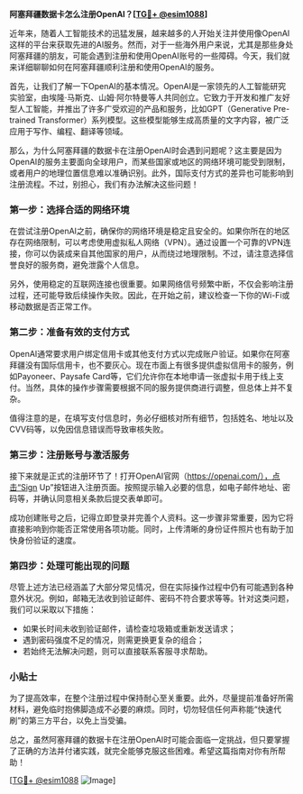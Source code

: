**阿塞拜疆数据卡怎么注册OpenAI？[[TG💪+ @esim1088](https://t.me/s/esim1088)]**

近年来，随着人工智能技术的迅猛发展，越来越多的人开始关注并使用像OpenAI这样的平台来获取先进的AI服务。然而，对于一些海外用户来说，尤其是那些身处阿塞拜疆的朋友，可能会遇到注册和使用OpenAI账号的一些障碍。今天，我们就来详细聊聊如何在阿塞拜疆顺利注册和使用OpenAI的服务。

首先，让我们了解一下OpenAI的基本情况。OpenAI是一家领先的人工智能研究实验室，由埃隆·马斯克、山姆·阿尔特曼等人共同创立。它致力于开发和推广友好型人工智能，并推出了许多广受欢迎的产品和服务，比如GPT（Generative Pre-trained Transformer）系列模型。这些模型能够生成高质量的文字内容，被广泛应用于写作、编程、翻译等领域。

那么，为什么阿塞拜疆的数据卡在注册OpenAI时会遇到问题呢？这主要是因为OpenAI的服务主要面向全球用户，而某些国家或地区的网络环境可能受到限制，或者用户的地理位置信息难以准确识别。此外，国际支付方式的差异也可能影响到注册流程。不过，别担心，我们有办法解决这些问题！

### **第一步：选择合适的网络环境**

在尝试注册OpenAI之前，确保你的网络环境是稳定且安全的。如果你所在的地区存在网络限制，可以考虑使用虚拟私人网络（VPN）。通过设置一个可靠的VPN连接，你可以伪装成来自其他国家的用户，从而绕过地理限制。不过，请注意选择信誉良好的服务商，避免泄露个人信息。

另外，使用稳定的互联网连接也很重要。如果网络信号频繁中断，不仅会影响注册过程，还可能导致后续操作失败。因此，在开始之前，建议检查一下你的Wi-Fi或移动数据是否正常工作。

### **第二步：准备有效的支付方式**

OpenAI通常要求用户绑定信用卡或其他支付方式以完成账户验证。如果你在阿塞拜疆没有国际信用卡，也不要灰心。现在市面上有很多提供虚拟信用卡的服务，例如Payoneer、Paysafe Card等，它们允许你在本地申请一张虚拟卡用于线上支付。当然，具体的操作步骤需要根据不同的服务提供商进行调整，但总体上并不复杂。

值得注意的是，在填写支付信息时，务必仔细核对所有细节，包括姓名、地址以及CVV码等，以免因信息错误而导致审核失败。

### **第三步：注册账号与激活服务**

接下来就是正式的注册环节了！打开OpenAI官网（https://openai.com/），点击“Sign Up”按钮进入注册页面。按照提示输入必要的信息，如电子邮件地址、密码等，并确认同意相关条款后提交表单即可。

成功创建账号之后，记得立即登录并完善个人资料。这一步骤非常重要，因为它将直接影响到你能否正常使用各项功能。同时，上传清晰的身份证件照片也有助于加快身份验证的速度。

### **第四步：处理可能出现的问题**

尽管上述方法已经涵盖了大部分常见情况，但在实际操作过程中仍有可能遇到各种意外状况。例如，邮箱无法收到验证邮件、密码不符合要求等等。针对这类问题，我们可以采取以下措施：

- 如果长时间未收到验证邮件，请检查垃圾箱或重新发送请求；
- 遇到密码强度不足的情况，则需更换更复杂的组合；
- 若始终无法解决问题，则可以直接联系客服寻求帮助。

### **小贴士**

为了提高效率，在整个注册过程中保持耐心至关重要。此外，尽量提前准备好所需材料，避免临时抱佛脚造成不必要的麻烦。同时，切勿轻信任何声称能“快速代刷”的第三方平台，以免上当受骗。

总之，虽然阿塞拜疆的数据卡在注册OpenAI时可能会面临一定挑战，但只要掌握了正确的方法并付诸实践，就完全能够克服这些困难。希望这篇指南对你有所帮助！

[[TG💪+ @esim1088](https://t.me/s/esim1088) ![Image](https://i.postimg.cc/4NQfJmqS/Snipaste-2025-05-13-00-14-12.png)]